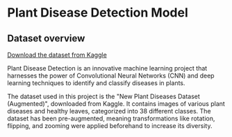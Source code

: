 # Plant Disease Detection Model

## Dataset overview
[Download the dataset from Kaggle](https://www.kaggle.com/api/v1/datasets/download/vipoooool/new-plant-diseases-dataset?dataset_version_number=2)

Plant Disease Detection is an innovative machine learning project that harnesses the power of Convolutional Neural Networks (CNN) and deep learning techniques to identify and classify diseases in plants.

The dataset used in this project is the "New Plant Diseases Dataset (Augmented)", downloaded from Kaggle. It contains images of various plant diseases and healthy leaves, categorized into 38 different classes. The dataset has been pre-augmented, meaning transformations like rotation, flipping, and zooming were applied beforehand to increase its diversity.
